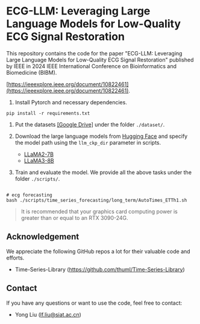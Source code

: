 # ECG-LLM: Leveraging Large Language Models for Low-Quality ECG Signal Restoration

This repository contains the code for the paper "ECG-LLM: Leveraging Large Language Models for Low-Quality ECG Signal Restoration" published by IEEE in 2024 IEEE International Conference on Bioinformatics and Biomedicine (BIBM).

[https://ieeexplore.ieee.org/document/10822461](https://ieeexplore.ieee.org/document/10822461).


1. Install Pytorch and necessary dependencies.

```
pip install -r requirements.txt
```

1. Put the datasets [[Google Drive]](https://drive.google.com/drive/folders/1EOf2FHA6Y18S-YpxuvCTOnbQ8b0IF1Q7?usp=sharing)
under the folder ```./dataset/```.

2. Download the large language models from [Hugging Face](https://huggingface.co/) and specify the model path using the `llm_ckp_dir` parameter in scripts.
   * [LLaMA2-7B](https://huggingface.co/meta-llama/Llama-2-7b-hf)
   * [LLaMA3-8B](https://huggingface.co/meta-llama/Meta-Llama-3-8B)

3. Train and evaluate the model. We provide all the above tasks under the folder ```./scripts/```.

```

# ecg forecasting
bash ./scripts/time_series_forecasting/long_term/AutoTimes_ETTh1.sh

```

> It is recommended that your graphics card computing power is greater than or equal to an RTX 3090-24G.


## Acknowledgement

We appreciate the following GitHub repos a lot for their valuable code and efforts.
- Time-Series-Library (https://github.com/thuml/Time-Series-Library)

## Contact

If you have any questions or want to use the code, feel free to contact:
* Yong Liu (lf.liu@siat.ac.cn)
